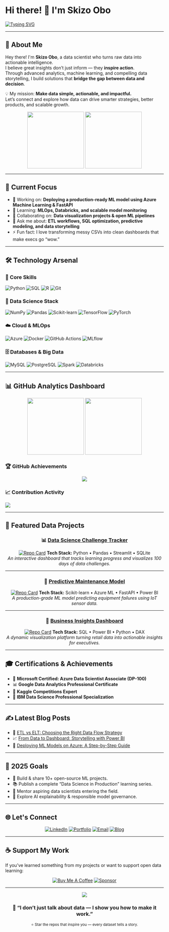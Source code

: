 # Hi there! 🧠 I'm Skizo Obo

[![Typing SVG](https://readme-typing-svg.herokuapp.com?font=Fira+Code&pause=1000&color=1E90FF&width=435&lines=Data+Scientist;Machine+Learning+Engineer;AI+Storyteller;Transforming+Data+into+Business+Value)](https://git.io/typing-svg)

---

## 🚀 About Me

Hey there! I'm **Skizo Obo**, a data scientist who turns raw data into actionable intelligence.  
I believe great insights don’t just inform — they **inspire action**.  
Through advanced analytics, machine learning, and compelling data storytelling, I build solutions that **bridge the gap between data and decision**.

💡 My mission: **Make data simple, actionable, and impactful.**  
Let’s connect and explore how data can drive smarter strategies, better products, and scalable growth.

<div align="center">
  <img height="180em" src="https://github-readme-stats.vercel.app/api?username=SkizoObo&show_icons=true&theme=tokyonight&hide_rank=false&count_private=true"/>
  <img height="180em" src="https://github-readme-streak-stats.herokuapp.com/?user=SkizoObo&theme=tokyonight&hide_border=true"/>
</div>

---

## 🎯 Current Focus

- 🔭 Working on: **Deploying a production-ready ML model using Azure Machine Learning & FastAPI**
- 🌱 Learning: **MLOps, Databricks, and scalable model monitoring**
- 👯 Collaborating on: **Data visualization projects & open ML pipelines**
- 💬 Ask me about: **ETL workflows, SQL optimization, predictive modeling, and data storytelling**
- ⚡ Fun fact: I love transforming messy CSVs into clean dashboards that make execs go “wow.”

---

## 🛠️ Technology Arsenal

### 🧩 Core Skills
![Python](https://img.shields.io/badge/Python-3776AB?style=for-the-badge&logo=python&logoColor=white)
![SQL](https://img.shields.io/badge/SQL-336791?style=for-the-badge&logo=postgresql&logoColor=white)
![R](https://img.shields.io/badge/R-276DC3?style=for-the-badge&logo=r&logoColor=white)
![Git](https://img.shields.io/badge/Git-F05032?style=for-the-badge&logo=git&logoColor=white)

### 🧮 Data Science Stack
![NumPy](https://img.shields.io/badge/Numpy-013243?style=for-the-badge&logo=numpy&logoColor=white)
![Pandas](https://img.shields.io/badge/Pandas-150458?style=for-the-badge&logo=pandas&logoColor=white)
![Scikit-learn](https://img.shields.io/badge/Scikit--learn-F7931E?style=for-the-badge&logo=scikit-learn&logoColor=white)
![TensorFlow](https://img.shields.io/badge/TensorFlow-FF6F00?style=for-the-badge&logo=tensorflow&logoColor=white)
![PyTorch](https://img.shields.io/badge/PyTorch-EE4C2C?style=for-the-badge&logo=pytorch&logoColor=white)

### ☁️ Cloud & MLOps
![Azure](https://img.shields.io/badge/Azure-0089D6?style=for-the-badge&logo=microsoft-azure&logoColor=white)
![Docker](https://img.shields.io/badge/Docker-2496ED?style=for-the-badge&logo=docker&logoColor=white)
![GitHub Actions](https://img.shields.io/badge/GitHub%20Actions-2088FF?style=for-the-badge&logo=github-actions&logoColor=white)
![MLflow](https://img.shields.io/badge/MLflow-0194E2?style=for-the-badge&logo=mlflow&logoColor=white)

### 🗄️ Databases & Big Data
![MySQL](https://img.shields.io/badge/MySQL-4479A1?style=for-the-badge&logo=mysql&logoColor=white)
![PostgreSQL](https://img.shields.io/badge/PostgreSQL-316192?style=for-the-badge&logo=postgresql&logoColor=white)
![Spark](https://img.shields.io/badge/Apache%20Spark-E25A1C?style=for-the-badge&logo=apachespark&logoColor=white)
![Databricks](https://img.shields.io/badge/Databricks-FC3627?style=for-the-badge&logo=databricks&logoColor=white)

---

## 📊 GitHub Analytics Dashboard

<div align="center">
  <img height="180em" src="https://github-readme-stats.vercel.app/api?username=SkizoObo&show_icons=true&theme=tokyonight&include_all_commits=true&count_private=true"/>
  <img height="180em" src="https://github-readme-stats.vercel.app/api/top-langs/?username=SkizoObo&layout=compact&langs_count=8&theme=tokyonight"/>
</div>

### 🏆 GitHub Achievements
<p align="center">
  <img src="https://github-profile-trophy.vercel.app/?username=SkizoObo&theme=tokyonight&no-frame=false&margin-w=4&row=2&column=3"/>
</p>

### 📈 Contribution Activity
<img src="https://github-readme-activity-graph.vercel.app/graph?username=SkizoObo&theme=tokyo-night&area=true&hide_border=true"/>

---

## 🧠 Featured Data Projects

<div align="center">

### 📊 [Data Science Challenge Tracker](repo-link)
[![Repo Card](https://github-readme-stats.vercel.app/api/pin/?username=SkizoObo&repo=REPO_NAME&theme=tokyonight)](repo-link)
**Tech Stack:** Python • Pandas • Streamlit • SQLite  
*An interactive dashboard that tracks learning progress and visualizes 100 days of data challenges.*

---

### 🤖 [Predictive Maintenance Model](repo-link)
[![Repo Card](https://github-readme-stats.vercel.app/api/pin/?username=SkizoObo&repo=REPO_NAME&theme=tokyonight)](repo-link)
**Tech Stack:** Scikit-learn • Azure ML • FastAPI • Power BI  
*A production-grade ML model predicting equipment failures using IoT sensor data.*

---

### 🧭 [Business Insights Dashboard](repo-link)
[![Repo Card](https://github-readme-stats.vercel.app/api/pin/?username=SkizoObo&repo=REPO_NAME&theme=tokyonight)](repo-link)
**Tech Stack:** SQL • Power BI • Python • DAX  
*A dynamic visualization platform turning retail data into actionable insights for executives.*

</div>

---

## 🎓 Certifications & Achievements
- 🧠 **Microsoft Certified: Azure Data Scientist Associate (DP-100)**
- 📊 **Google Data Analytics Professional Certificate**
- 🥇 **Kaggle Competitions Expert**
- 🧩 **IBM Data Science Professional Specialization**

---

## ✍️ Latest Blog Posts
- 📘 [ETL vs ELT: Choosing the Right Data Flow Strategy](blog-link)
- 📈 [From Data to Dashboard: Storytelling with Power BI](blog-link)
- 🤖 [Deploying ML Models on Azure: A Step-by-Step Guide](blog-link)

---

## 🎯 2025 Goals
- 🚀 Build & share 10+ open-source ML projects.
- 📚 Publish a complete “Data Science in Production” learning series.
- 🌟 Mentor aspiring data scientists entering the field.
- 🧠 Explore AI explainability & responsible model governance.

---

## 🌐 Let's Connect

<div align="center">

[![LinkedIn](https://img.shields.io/badge/LinkedIn-0A66C2?style=for-the-badge&logo=linkedin&logoColor=white)](https://linkedin.com/in/YOUR_LINKEDIN)
[![Portfolio](https://img.shields.io/badge/Portfolio-FF5722?style=for-the-badge&logo=google-chrome&logoColor=white)](https://yourportfolio.com)
[![Email](https://img.shields.io/badge/Email-D14836?style=for-the-badge&logo=gmail&logoColor=white)](mailto:your.email@example.com)
[![Blog](https://img.shields.io/badge/Medium-000000?style=for-the-badge&logo=medium&logoColor=white)](https://medium.com/@yourusername)

</div>

---

## ☕ Support My Work

If you’ve learned something from my projects or want to support open data learning:

<div align="center">

[![Buy Me A Coffee](https://img.shields.io/badge/Buy%20Me%20A%20Coffee-FFDD00?style=for-the-badge&logo=buy-me-a-coffee&logoColor=black)](https://buymeacoffee.com/YOUR_USERNAME)
[![Sponsor](https://img.shields.io/badge/GitHub%20Sponsors-EA4AAA?style=for-the-badge&logo=github-sponsors&logoColor=white)](https://github.com/sponsors/SkizoObo)

</div>

---

<div align="center">
  <img src="https://komarev.com/ghpvc/?username=SkizoObo&color=blueviolet&style=for-the-badge&label=Profile+Views"/>
  
  ### 🚀 “I don’t just talk about data — I show you how to make it work.”
  
  <sub>⭐ Star the repos that inspire you — every dataset tells a story.</sub>
</div>
